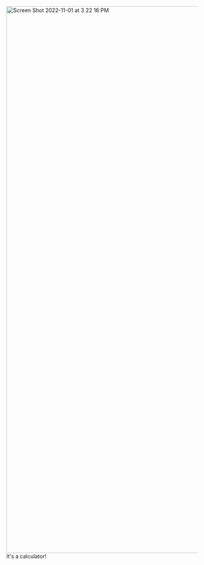 <img width="1440" alt="Screen Shot 2022-11-01 at 3 22 16 PM" src="https://user-images.githubusercontent.com/86674284/199320741-df2c1f19-937a-400d-8d7e-317046175fb1.png">
It's a calculator! 
